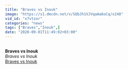 ```yaml
---
title: "Braves vs Inouk"
image: "https://s1.dmcdn.net/v/SQbJh1VJVqaAa6oCq/x240"
vid_id: "x7vtzor"
categories: "news"
tags: ["Braves","Inouk",]
date: "2020-09-01T11:49:02+03:00"
---
```

<br><b>Braves vs Inouk</b><br> <i>Braves vs Inouk</i><br> <u>Braves vs Inouk</u>
